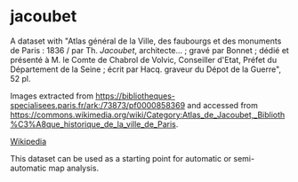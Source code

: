 # jacoubet


A dataset with "Atlas général de la Ville, des faubourgs et des monuments de Paris : 1836 / par Th. *Jacoubet*, architecte... ; gravé par Bonnet ; dédié et présenté à M. le Comte de Chabrol de Volvic, Conseiller d'Etat, Préfet du Département de la Seine ; écrit par Hacq. graveur du Dépot de la Guerre", 52 pl.

Images extracted from https://bibliotheques-specialisees.paris.fr/ark:/73873/pf0000858369 and accessed from https://commons.wikimedia.org/wiki/Category:Atlas_de_Jacoubet,_Biblioth%C3%A8que_historique_de_la_ville_de_Paris.


[Wikipedia](https://fr.wikipedia.org/wiki/Atlas_de_Jacoubet)

This dataset can be used as a starting point for automatic or semi-automatic map analysis.
